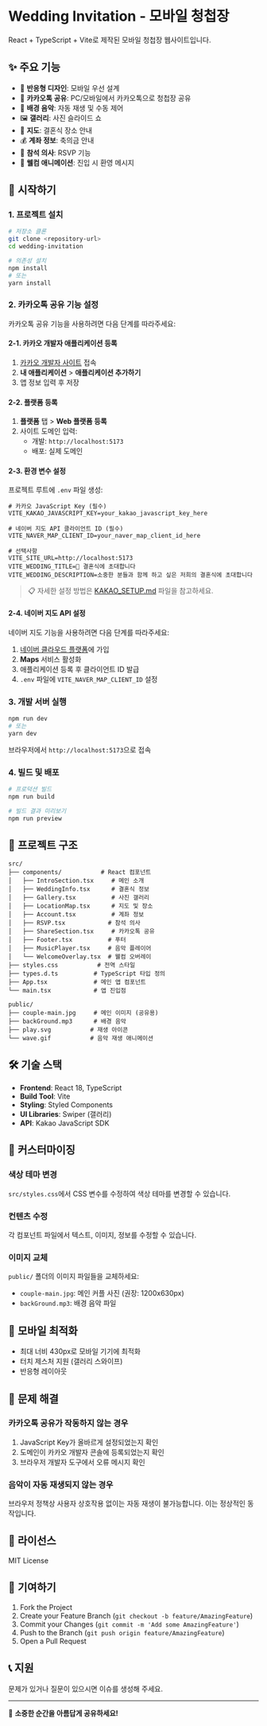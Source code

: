 # Wedding Invitation - 모바일 청첩장

React + TypeScript + Vite로 제작된 모바일 청첩장 웹사이트입니다.

## ✨ 주요 기능

- 📱 **반응형 디자인**: 모바일 우선 설계
- 💬 **카카오톡 공유**: PC/모바일에서 카카오톡으로 청첩장 공유
- 🎵 **배경 음악**: 자동 재생 및 수동 제어
- 🖼️ **갤러리**: 사진 슬라이드 쇼
- 📍 **지도**: 결혼식 장소 안내
- 💰 **계좌 정보**: 축의금 안내
- 📝 **참석 의사**: RSVP 기능
- 🎨 **웰컴 애니메이션**: 진입 시 환영 메시지

## 🚀 시작하기

### 1. 프로젝트 설치

```bash
# 저장소 클론
git clone <repository-url>
cd wedding-invitation

# 의존성 설치
npm install
# 또는
yarn install
```

### 2. 카카오톡 공유 기능 설정

카카오톡 공유 기능을 사용하려면 다음 단계를 따라주세요:

#### 2-1. 카카오 개발자 애플리케이션 등록

1. [카카오 개발자 사이트](https://developers.kakao.com) 접속
2. **내 애플리케이션** > **애플리케이션 추가하기**
3. 앱 정보 입력 후 저장

#### 2-2. 플랫폼 등록

1. **플랫폼** 탭 > **Web 플랫폼 등록**
2. 사이트 도메인 입력:
   - 개발: `http://localhost:5173`
   - 배포: 실제 도메인

#### 2-3. 환경 변수 설정

프로젝트 루트에 `.env` 파일 생성:

```env
# 카카오 JavaScript Key (필수)
VITE_KAKAO_JAVASCRIPT_KEY=your_kakao_javascript_key_here

# 네이버 지도 API 클라이언트 ID (필수)
VITE_NAVER_MAP_CLIENT_ID=your_naver_map_client_id_here

# 선택사항
VITE_SITE_URL=http://localhost:5173
VITE_WEDDING_TITLE=💒 결혼식에 초대합니다
VITE_WEDDING_DESCRIPTION=소중한 분들과 함께 하고 싶은 저희의 결혼식에 초대합니다
```

> 📋 자세한 설정 방법은 [KAKAO_SETUP.md](./KAKAO_SETUP.md) 파일을 참고하세요.

#### 2-4. 네이버 지도 API 설정

네이버 지도 기능을 사용하려면 다음 단계를 따라주세요:

1. [네이버 클라우드 플랫폼](https://www.ncloud.com/)에 가입
2. **Maps** 서비스 활성화
3. 애플리케이션 등록 후 클라이언트 ID 발급
4. `.env` 파일에 `VITE_NAVER_MAP_CLIENT_ID` 설정

### 3. 개발 서버 실행

```bash
npm run dev
# 또는
yarn dev
```

브라우저에서 `http://localhost:5173`으로 접속

### 4. 빌드 및 배포

```bash
# 프로덕션 빌드
npm run build

# 빌드 결과 미리보기
npm run preview
```

## 📁 프로젝트 구조

```
src/
├── components/           # React 컴포넌트
│   ├── IntroSection.tsx     # 메인 소개
│   ├── WeddingInfo.tsx      # 결혼식 정보
│   ├── Gallery.tsx          # 사진 갤러리
│   ├── LocationMap.tsx      # 지도 및 장소
│   ├── Account.tsx          # 계좌 정보
│   ├── RSVP.tsx            # 참석 의사
│   ├── ShareSection.tsx     # 카카오톡 공유
│   ├── Footer.tsx          # 푸터
│   ├── MusicPlayer.tsx     # 음악 플레이어
│   └── WelcomeOverlay.tsx  # 웰컴 오버레이
├── styles.css           # 전역 스타일
├── types.d.ts          # TypeScript 타입 정의
├── App.tsx             # 메인 앱 컴포넌트
└── main.tsx            # 앱 진입점

public/
├── couple-main.jpg     # 메인 이미지 (공유용)
├── backGround.mp3      # 배경 음악
├── play.svg           # 재생 아이콘
└── wave.gif           # 음악 재생 애니메이션
```

## 🛠️ 기술 스택

- **Frontend**: React 18, TypeScript
- **Build Tool**: Vite
- **Styling**: Styled Components
- **UI Libraries**: Swiper (갤러리)
- **API**: Kakao JavaScript SDK

## 🎨 커스터마이징

### 색상 테마 변경

`src/styles.css`에서 CSS 변수를 수정하여 색상 테마를 변경할 수 있습니다.

### 컨텐츠 수정

각 컴포넌트 파일에서 텍스트, 이미지, 정보를 수정할 수 있습니다.

### 이미지 교체

`public/` 폴더의 이미지 파일들을 교체하세요:

- `couple-main.jpg`: 메인 커플 사진 (권장: 1200x630px)
- `backGround.mp3`: 배경 음악 파일

## 📱 모바일 최적화

- 최대 너비 430px로 모바일 기기에 최적화
- 터치 제스처 지원 (갤러리 스와이프)
- 반응형 레이아웃

## 🐛 문제 해결

### 카카오톡 공유가 작동하지 않는 경우

1. JavaScript Key가 올바르게 설정되었는지 확인
2. 도메인이 카카오 개발자 콘솔에 등록되었는지 확인
3. 브라우저 개발자 도구에서 오류 메시지 확인

### 음악이 자동 재생되지 않는 경우

브라우저 정책상 사용자 상호작용 없이는 자동 재생이 불가능합니다. 이는 정상적인 동작입니다.

## 📄 라이선스

MIT License

## 🤝 기여하기

1. Fork the Project
2. Create your Feature Branch (`git checkout -b feature/AmazingFeature`)
3. Commit your Changes (`git commit -m 'Add some AmazingFeature'`)
4. Push to the Branch (`git push origin feature/AmazingFeature`)
5. Open a Pull Request

## 📞 지원

문제가 있거나 질문이 있으시면 이슈를 생성해 주세요.

---

💝 **소중한 순간을 아름답게 공유하세요!**
